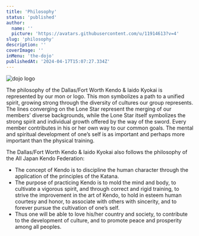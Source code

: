 ```yaml
---
title: 'Philosophy'
status: 'published'
author:
  name: ''
  picture: 'https://avatars.githubusercontent.com/u/11914613?v=4'
slug: 'philosophy'
description: ''
coverImage: ''
inMenu: 'the-dojo'
publishedAt: '2024-04-17T15:07:27.334Z'
---
```


![dojo logo](http://www.dfwkik.org/dallas/files/img/philosophy.jpg)

The philosophy of the Dallas/Fort Worth Kendo & Iaido Kyokai is represented by our mon or logo. This mon symbolizes a path to a unified spirit, growing strong through the diversity of cultures our group represents. The lines converging on the Lone Star represent the merging of our members’ diverse backgrounds, while the Lone Star itself symbolizes the strong spirit and individual growth offered by the way of the sword. Every member contributes in his or her own way to our common goals. The mental and spiritual development of one’s self is as important and perhaps more important than the physical training.

The Dallas/Fort Worth Kendo & Iaido Kyokai also follows the philosophy of the All Japan Kendo Federation:

- The concept of Kendo is to discipline the human character through the application of the principles of the Katana.
- The purpose of practicing Kendo is to mold the mind and body, to cultivate a vigorous spirit, and through correct and rigid training, to strive the improvement in the art of Kendo, to hold in esteem human courtesy and honor, to associate with others with sincerity, and to forever pursue the cultivation of one’s self.
- Thus one will be able to love his/her country and society, to contribute to the development of culture, and to promote peace and prosperity among all peoples.